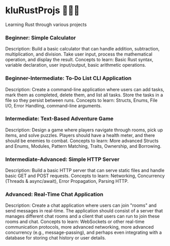 # kluRustProjs 🦀🦀🦀
Learning Rust through various projects

### Beginner: Simple Calculator

Description: Build a basic calculator that can handle addition, subtraction, multiplication, and division. Take user input, process the mathematical operation, and display the result.
Concepts to learn: Basic Rust syntax, variable declaration, user input/output, basic arithmetic operations.

### Beginner-Intermediate: To-Do List CLI Application

Description: Create a command-line application where users can add tasks, mark them as completed, delete them, and list all tasks. Store the tasks in a file so they persist between runs.
Concepts to learn: Structs, Enums, File I/O, Error Handling, command-line arguments.

### Intermediate: Text-Based Adventure Game

Description: Design a game where players navigate through rooms, pick up items, and solve puzzles. Players should have a health meter, and there should be enemies to combat.
Concepts to learn: More advanced Structs and Enums, Modules, Pattern Matching, Traits, Ownership, and Borrowing.

### Intermediate-Advanced: Simple HTTP Server

Description: Build a basic HTTP server that can serve static files and handle basic GET and POST requests.
Concepts to learn: Networking, Concurrency (Threads & async/await), Error Propagation, Parsing HTTP.

### Advanced: Real-Time Chat Application

Description: Create a chat application where users can join "rooms" and send messages in real-time. The application should consist of a server that manages different chat rooms and a client that users can run to join these rooms and chat.
Concepts to learn: WebSockets or other real-time communication protocols, more advanced networking, more advanced concurrency (e.g., message-passing), and perhaps even integrating with a database for storing chat history or user details.